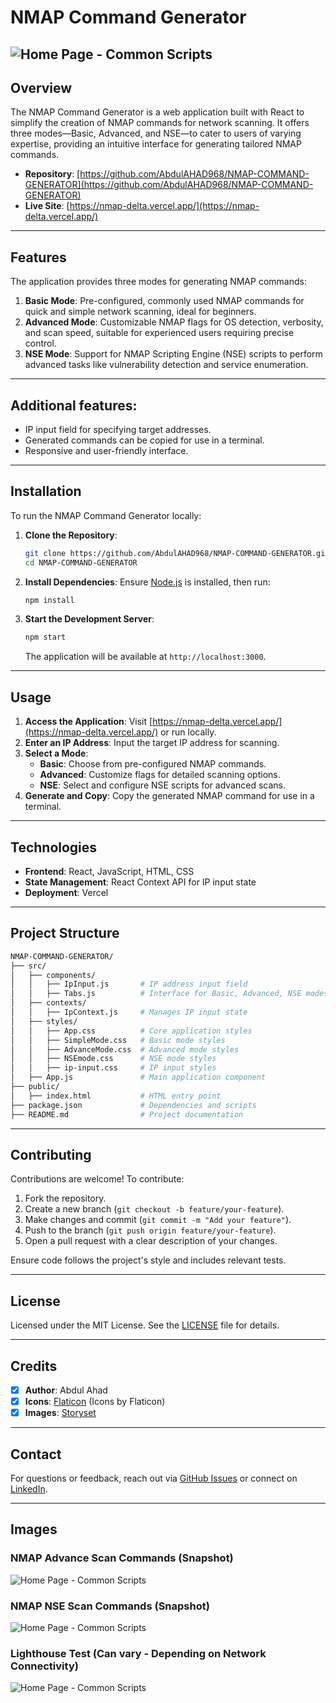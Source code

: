 # NMAP Command Generator

![Home Page - Common Scripts](./github-readme-assets/basic-scan.png)
---

## Overview
The NMAP Command Generator is a web application built with React to simplify the creation of NMAP commands for network scanning. It offers three modes—Basic, Advanced, and NSE—to cater to users of varying expertise, providing an intuitive interface for generating tailored NMAP commands.

- **Repository**: [https://github.com/AbdulAHAD968/NMAP-COMMAND-GENERATOR](https://github.com/AbdulAHAD968/NMAP-COMMAND-GENERATOR)
- **Live Site**: [https://nmap-delta.vercel.app/](https://nmap-delta.vercel.app/)

---

## Features
The application provides three modes for generating NMAP commands:
1. **Basic Mode**: Pre-configured, commonly used NMAP commands for quick and simple network scanning, ideal for beginners.
2. **Advanced Mode**: Customizable NMAP flags for OS detection, verbosity, and scan speed, suitable for experienced users requiring precise control.
3. **NSE Mode**: Support for NMAP Scripting Engine (NSE) scripts to perform advanced tasks like vulnerability detection and service enumeration.


---

## Additional features:
- IP input field for specifying target addresses.
- Generated commands can be copied for use in a terminal.
- Responsive and user-friendly interface.

---

## Installation
To run the NMAP Command Generator locally:

1. **Clone the Repository**:
   ```bash
   git clone https://github.com/AbdulAHAD968/NMAP-COMMAND-GENERATOR.git
   cd NMAP-COMMAND-GENERATOR
   ```

2. **Install Dependencies**:
   Ensure [Node.js](https://nodejs.org/) is installed, then run:
   ```bash
   npm install
   ```

3. **Start the Development Server**:
   ```bash
   npm start
   ```
   The application will be available at `http://localhost:3000`.

---

## Usage
1. **Access the Application**: Visit [https://nmap-delta.vercel.app/](https://nmap-delta.vercel.app/) or run locally.
2. **Enter an IP Address**: Input the target IP address for scanning.
3. **Select a Mode**:
   - **Basic**: Choose from pre-configured NMAP commands.
   - **Advanced**: Customize flags for detailed scanning options.
   - **NSE**: Select and configure NSE scripts for advanced scans.
4. **Generate and Copy**: Copy the generated NMAP command for use in a terminal.

---

## Technologies
- **Frontend**: React, JavaScript, HTML, CSS
- **State Management**: React Context API for IP input state
- **Deployment**: Vercel

---

## Project Structure
```bash
NMAP-COMMAND-GENERATOR/
├── src/
│   ├── components/
│   │   ├── IpInput.js       # IP address input field
│   │   ├── Tabs.js          # Interface for Basic, Advanced, NSE modes
│   ├── contexts/
│   │   ├── IpContext.js     # Manages IP input state
│   ├── styles/
│   │   ├── App.css          # Core application styles
│   │   ├── SimpleMode.css   # Basic mode styles
│   │   ├── AdvanceMode.css  # Advanced mode styles
│   │   ├── NSEmode.css      # NSE mode styles
│   │   ├── ip-input.css     # IP input styles
│   ├── App.js               # Main application component
├── public/
│   ├── index.html           # HTML entry point
├── package.json             # Dependencies and scripts
├── README.md                # Project documentation
```

---

## Contributing
Contributions are welcome! To contribute:
1. Fork the repository.
2. Create a new branch (`git checkout -b feature/your-feature`).
3. Make changes and commit (`git commit -m "Add your feature"`).
4. Push to the branch (`git push origin feature/your-feature`).
5. Open a pull request with a clear description of your changes.

Ensure code follows the project's style and includes relevant tests.

---

## License
Licensed under the MIT License. See the [LICENSE](LICENSE) file for details.

---

## Credits

- [x] **Author**: Abdul Ahad
- [x] **Icons**: [Flaticon](https://www.flaticon.com/free-icons/) (Icons by Flaticon)
- [x] **Images**: [Storyset](https://storyset.com/technology)

---

## Contact

For questions or feedback, reach out via [GitHub Issues](https://github.com/AbdulAHAD968/What-GPA/issues) or connect on [LinkedIn](https://www.linkedin.com/in/abdulahad-zarinc/).

---

## Images

### NMAP Advance Scan Commands (Snapshot)
![Home Page - Common Scripts](./github-readme-assets/advance-scan.png)

### NMAP NSE Scan Commands (Snapshot)
![Home Page - Common Scripts](./github-readme-assets/nse-script-scan.png)

### Lighthouse Test (Can vary - Depending on Network Connectivity)
![Home Page - Common Scripts](./github-readme-assets/lighthouse-nmap-test.PNG)
